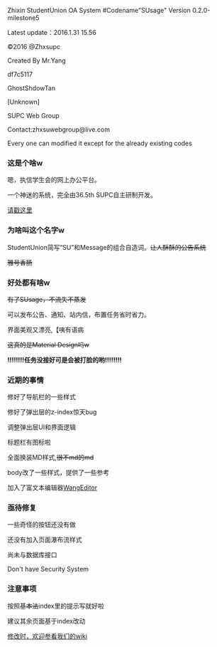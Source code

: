 <p>Zhixin StudentUnion OA System #Codename"SUsage" Version 0.2.0-milestone5</p>
<p>Latest update：2016.1.31 15.56</p>
<p>©2016 @Zhxsupc</p>
<p>Created By Mr.Yang</p> 
<p>           df7c5117</p>
<p>           GhostShdowTan</p>
<p>           [Unknown]</p>
<p>           SUPC Web Group</p>
<p>Contact:zhxsuwebgroup@live.com</p>
<p>Every one can modified it except for the already existing codes </p>
<h3>这是个啥w</h3>
  <p>嗯，执信学生会的网上办公平台。</p>
  <p>一个神迷的系统，完全由36.5th SUPC自主研制开发。</p><a href="https://github.com/zhxsuwebgroup/SU_OA/wiki/Susage-%7C-%E6%A6%82%E8%BF%B0" target="_blank">请戳这里</a>
<h3>为啥叫这个名字w</h3>
  <p>StudentUnion简写“SU”和Message的组合自造词。<s>让人酥酥的公告系统</s></p>
  <p><s>雅号香肠</s></p>
<h3>好处都有啥w</h3>
  <s>有了SUsage，不流失不蒸发</s>
  <p>可以发布公告、通知、站内信，布置任务省时省力。</p>
  <p>界面美观又漂亮,【咦有语病</p><p><s>这真的是Material Design吗w</s></p>
  <b>!!!!!!!!任务没接好可是会被打脸的哟!!!!!!!!</b>
<h3>近期的事情</h3>
  <p>修好了导航栏的一些样式</p>
  <p>修好了弹出层的z-index惊天bug</p>
  <p>调整弹出层UI和界面逻辑</p>
  <p>标题栏有图标啦</p>
  <p>全面换装MD样式,<s>很不md的md</s></p>
  <p>body改了一些样式，提供了一些参考</p>
  <p>加入了富文本编辑器<a href="http://wangeditor.github.io/" target="_blank">WangEditor</a></p>
<h3>亟待修复</h3>
  <p>一些奇怪的按钮还没有做</p>
  <p>还没有加入页面瀑布流样式</p>
  <p>尚未与数据库接口</p>
  <p>Don't have Security System</p>
<h3>注意事项</h3>
  <p>按照<s>基本法</s>index里的提示写就好啦</p>
  <p>建议其余页面基于index改动</p>
  <a href="https://github.com/zhxsuwebgroup/SU_OA/wiki" target="_blank">修改时，欢迎参看我们的wiki</a>
